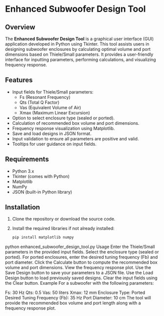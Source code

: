 # Enhanced Subwoofer Design Tool

## Overview

The **Enhanced Subwoofer Design Tool** is a graphical user interface (GUI) application developed in Python using Tkinter. This tool assists users in designing subwoofer enclosures by calculating optimal volume and port dimensions based on Thiele/Small parameters. It provides a user-friendly interface for inputting parameters, performing calculations, and visualizing frequency response.

## Features

- Input fields for Thiele/Small parameters:
  - Fs (Resonant Frequency)
  - Qts (Total Q Factor)
  - Vas (Equivalent Volume of Air)
  - Xmax (Maximum Linear Excursion)
- Option to select enclosure type (sealed or ported).
- Calculation of recommended box volume and port dimensions.
- Frequency response visualization using Matplotlib.
- Save and load designs in JSON format.
- Input validation to ensure all parameters are positive and valid.
- Tooltips for user guidance on input fields.

## Requirements

- Python 3.x
- Tkinter (comes with Python)
- Matplotlib
- NumPy
- JSON (built-in Python library)

## Installation

1. Clone the repository or download the source code.
2. Install the required libraries if not already installed:

   ```bash
   pip install matplotlib numpy
python enhanced_subwoofer_design_tool.py
Usage
Enter the Thiele/Small parameters in the provided input fields.
Select the enclosure type (sealed or ported).
For ported enclosures, enter the desired tuning frequency (Fb) and port diameter.
Click the Calculate button to compute the recommended box volume and port dimensions.
View the frequency response plot.
Use the Save Design button to save your parameters to a JSON file.
Use the Load Design button to load previously saved designs.
Clear the input fields using the Clear button.
Example
For a subwoofer with the following parameters:

Fs: 30 Hz
Qts: 0.5
Vas: 50 liters
Xmax: 12 mm
Enclosure Type: Ported
Desired Tuning Frequency (Fb): 35 Hz
Port Diameter: 10 cm
The tool will provide the recommended box volume and port length along with a frequency response plot.